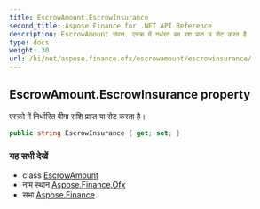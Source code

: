 ```yaml
---
title: EscrowAmount.EscrowInsurance
second_title: Aspose.Finance for .NET API Reference
description: EscrowAmount संपत्त. एस्क्र में नर्धरत बम रश प्रप्त य सेट करत है
type: docs
weight: 30
url: /hi/net/aspose.finance.ofx/escrowamount/escrowinsurance/
---
```

## EscrowAmount.EscrowInsurance property

एस्क्रो में निर्धारित बीमा राशि प्राप्त या सेट करता है।

```csharp
public string EscrowInsurance { get; set; }
```

### यह सभी देखें

* class [EscrowAmount](../)
* नाम स्थान [Aspose.Finance.Ofx](../../escrowamount/)
* सभा [Aspose.Finance](../../../)


